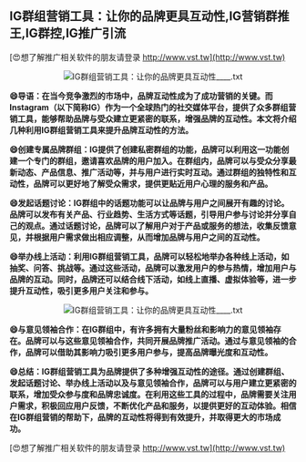 ## **IG群组营销工具：让你的品牌更具互动性,IG营销群推王,IG群控,IG推广引流**

[😍想了解推广相关软件的朋友请登录 http://www.vst.tw](http://www.vst.tw)

 <center><img src="https://vst.tw/MP4/tuiguang/png/6.png" alt="IG群组营销工具：让你的品牌更具互动性____.txt"></center>

**😄导语：在当今竞争激烈的市场中，品牌互动性成为了成功营销的关键。而Instagram（以下简称IG）作为一个全球热门的社交媒体平台，提供了众多群组营销工具，能够帮助品牌与受众建立更紧密的联系，增强品牌的互动性。本文将介绍几种利用IG群组营销工具来提升品牌互动性的方法。**

**😄创建专属品牌群组：IG提供了创建私密群组的功能，品牌可以利用这一功能创建一个专门的群组，邀请喜欢品牌的用户加入。在群组内，品牌可以与受众分享最新动态、产品信息、推广活动等，并与用户进行实时互动。通过群组的独特性和互动性，品牌可以更好地了解受众需求，提供更贴近用户心理的服务和产品。**

**😄发起话题讨论：IG群组中的话题功能可以让品牌与用户之间展开有趣的讨论。品牌可以发布有关产品、行业趋势、生活方式等话题，引导用户参与讨论并分享自己的观点。通过话题讨论，品牌可以了解用户对于产品或服务的想法，收集反馈意见，并根据用户需求做出相应调整，从而增加品牌与用户之间的互动性。**

**😄举办线上活动：利用IG群组营销工具，品牌可以轻松地举办各种线上活动，如抽奖、问答、挑战等。通过这些活动，品牌可以激发用户的参与热情，增加用户与品牌的互动。同时，品牌还可以结合线下活动，如线上直播、虚拟体验等，进一步提升互动性，吸引更多用户关注和参与。**

 <center><img src="https://vst.tw/MP4/tuiguang/png/7.png" alt="IG群组营销工具：让你的品牌更具互动性____.txt"></center>

**😄与意见领袖合作：在IG群组中，有许多拥有大量粉丝和影响力的意见领袖存在。品牌可以与这些意见领袖合作，共同开展品牌推广活动。通过与意见领袖的合作，品牌可以借助其影响力吸引更多用户参与，提高品牌曝光度和互动性。**

**😄总结：IG群组营销工具为品牌提供了多种增强互动性的途径。通过创建群组、发起话题讨论、举办线上活动以及与意见领袖合作，品牌可以与用户建立更紧密的联系，增加受众参与度和品牌忠诚度。在利用这些工具的过程中，品牌需要关注用户需求，积极回应用户反馈，不断优化产品和服务，以提供更好的互动体验。相信在IG群组营销的帮助下，品牌的互动性将得到有效提升，并取得更大的市场成功。**

[😍想了解推广相关软件的朋友请登录 http://www.vst.tw](http://www.vst.tw)



